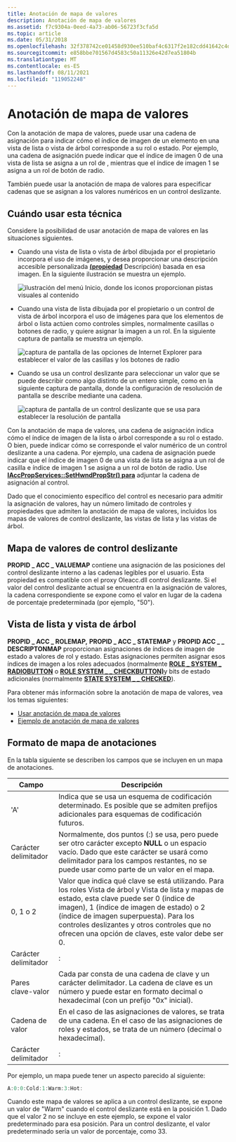 ```yaml
---
title: Anotación de mapa de valores
description: Anotación de mapa de valores
ms.assetid: f7c9304a-0eed-4a73-ab06-56723f3cfa5d
ms.topic: article
ms.date: 05/31/2018
ms.openlocfilehash: 32f378742ce01458d930ee510baf4c6317f2e182cdd41642c4d22928d9777fe4
ms.sourcegitcommit: e858bbe701567d4583c50a11326e42d7ea51804b
ms.translationtype: MT
ms.contentlocale: es-ES
ms.lasthandoff: 08/11/2021
ms.locfileid: "119052248"
---
```

# <a name="value-map-annotation"></a>Anotación de mapa de valores

Con la anotación de mapa de valores, puede usar una cadena de asignación para indicar cómo el índice de imagen de un elemento en una vista de lista o vista de árbol corresponde a su rol o estado. Por ejemplo, una cadena de asignación puede indicar que el índice de imagen 0 de una vista de lista se asigna a un rol de , mientras que el índice de imagen 1 se asigna a un rol de botón de radio.

También puede usar la anotación de mapa de valores para especificar cadenas que se asignan a los valores numéricos en un control deslizante.

## <a name="when-to-use-this-technique"></a>Cuándo usar esta técnica

Considere la posibilidad de usar anotación de mapa de valores en las situaciones siguientes.

-   Cuando una vista de lista o vista de árbol dibujada por el propietario incorpora el uso de imágenes, y desea proporcionar una descripción accesible personalizada [**(propiedad**](description-property.md) Descripción) basada en esa imagen. En la siguiente ilustración se muestra un ejemplo.

    ![ilustración del menú Inicio, donde los iconos proporcionan pistas visuales al contenido](images/iconlist.gif)

-   Cuando una vista de lista dibujada por el propietario o un control de vista de árbol incorpora el uso de imágenes para que los elementos de árbol o lista actúen como controles simples, normalmente casillas o botones de radio, y quiere asignar la imagen a un rol. En la siguiente captura de pantalla se muestra un ejemplo.

    ![captura de pantalla de las opciones de Internet Explorer para establecer el valor de las casillas y los botones de radio](images/customlist.gif)

-   Cuando se usa un control deslizante para seleccionar un valor que se puede describir como algo distinto de un entero simple, como en la siguiente captura de pantalla, donde la configuración de resolución de pantalla se describe mediante una cadena.

    ![captura de pantalla de un control deslizante que se usa para establecer la resolución de pantalla](images/slider.gif)

Con la anotación de mapa de valores, una cadena de asignación indica cómo el índice de imagen de la lista o árbol corresponde a su rol o estado. O bien, puede indicar cómo se corresponde el valor numérico de un control deslizante a una cadena. Por ejemplo, una cadena de asignación puede indicar que el índice de imagen 0 de una vista de lista se asigna a un rol de casilla e índice de imagen 1 se asigna a un rol de botón de radio. Use [**IAccPropServices::SetHwndPropStr() para**](/windows/desktop/api/Oleacc/nf-oleacc-iaccpropservices-sethwndpropstr) adjuntar la cadena de asignación al control.

Dado que el conocimiento específico del control es necesario para admitir la asignación de valores, hay un número limitado de controles y propiedades que admiten la anotación de mapa de valores, incluidos los mapas de valores de control deslizante, las vistas de lista y las vistas de árbol.

## <a name="slider-value-map"></a>Mapa de valores de control deslizante

**PROPID \_ ACC \_ VALUEMAP** contiene una asignación de las posiciones del control deslizante interno a las cadenas legibles por el usuario. Esta propiedad es compatible con el proxy Oleacc.dll control deslizante. Si el valor del control deslizante actual se encuentra en la asignación de valores, la cadena correspondiente se expone como el valor en lugar de la cadena de porcentaje predeterminada (por ejemplo, "50").

## <a name="list-view-and-tree-view"></a>Vista de lista y vista de árbol

**PROPID \_ ACC \_ ROLEMAP,** **PROPID \_ ACC \_ STATEMAP** y **PROPID ACC \_ \_ DESCRIPTONMAP** proporcionan asignaciones de índices de imagen de estado a valores de rol y estado. Estas asignaciones permiten asignar esos índices de imagen a los roles adecuados (normalmente [**ROLE \_ SYSTEM \_ RADIOBUTTON**](object-roles.md) o [**ROLE SYSTEM \_ \_ CHECKBUTTON)**](object-roles.md)y bits de estado adicionales (normalmente [**STATE SYSTEM \_ \_ CHECKED**](object-state-constants.md)).

Para obtener más información sobre la anotación de mapa de valores, vea los temas siguientes:

-   [Usar anotación de mapa de valores](using-value-map-annotation.md)
-   [Ejemplo de anotación de mapa de valores](value-map-annotation-sample.md)

## <a name="annotation-map-format"></a>Formato de mapa de anotaciones

En la tabla siguiente se describen los campos que se incluyen en un mapa de anotaciones.



| Campo               | Descripción                                                                                                                                                                                                                                                                   |
|---------------------|-------------------------------------------------------------------------------------------------------------------------------------------------------------------------------------------------------------------------------------------------------------------------------|
| 'A'                 | Indica que se usa un esquema de codificación determinado. Es posible que se admiten prefijos adicionales para esquemas de codificación futuros.                                                                                                                                                          |
| Carácter delimitador | Normalmente, dos puntos (:) se usa, pero puede ser otro carácter excepto **NULL** o un espacio vacío. Dado que este carácter se usará como delimitador para los campos restantes, no se puede usar como parte de un valor en el mapa.                                               |
| 0, 1 o 2          | Valor que indica qué clave se está utilizando. Para los roles Vista de árbol y Vista de lista y mapas de estado, esta clave puede ser 0 (índice de imagen), 1 (índice de imagen de estado) o 2 (índice de imagen superpuesta). Para los controles deslizantes y otros controles que no ofrecen una opción de claves, este valor debe ser 0. |
| Carácter delimitador | :                                                                                                                                                                                                                                                                             |
| Pares clave-valor     | Cada par consta de una cadena de clave y un carácter delimitador. La cadena de clave es un número y puede estar en formato decimal o hexadecimal (con un prefijo "0x" inicial).                                                                                                            |
| Cadena de valor        | En el caso de las asignaciones de valores, se trata de una cadena. En el caso de las asignaciones de roles y estados, se trata de un número (decimal o hexadecimal).                                                                                                                                                                         |
| Carácter delimitador | :                                                                                                                                                                                                                                                                             |



 

Por ejemplo, un mapa puede tener un aspecto parecido al siguiente:


```C++
A:0:0:Cold:1:Warm:3:Hot:
```



Cuando este mapa de valores se aplica a un control deslizante, se expone un valor de "Warm" cuando el control deslizante está en la posición 1. Dado que el valor 2 no se incluye en este ejemplo, se expone el valor predeterminado para esa posición. Para un control deslizante, el valor predeterminado sería un valor de porcentaje, como 33.

 

 




